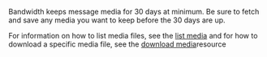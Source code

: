 Bandwidth keeps message media for 30 days at minimum. Be sure to fetch and save any media you want to keep before the 30 days are up.

For information on how to list media files, see the [list media](http://dev.bandwidth.com/ap-docs/methods/media/getMedia.html) and for how to download a specific media file, see the [download media](http://dev.bandwidth.com/ap-docs/methods/media/getMediaMediaName.html)resource
